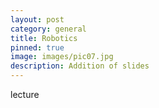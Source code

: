 ```yaml
---
layout: post
category: general
title: Robotics
pinned: true
image: images/pic07.jpg
description: Addition of slides
---
```


lecture
